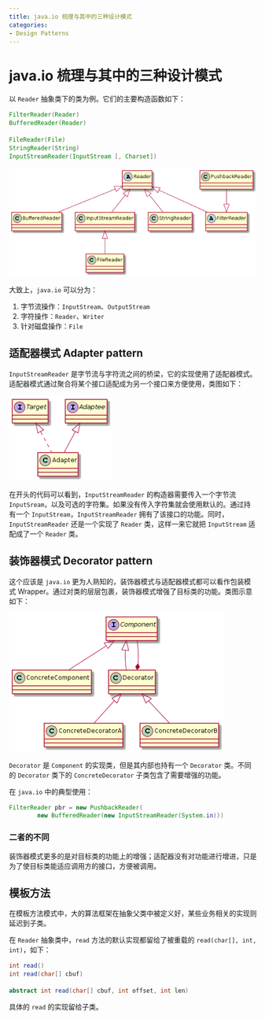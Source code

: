 ```yaml
---
title: java.io 梳理与其中的三种设计模式
categories:
- Design Patterns
---
```


# java.io 梳理与其中的三种设计模式

以 `Reader` 抽象类下的类为例。它们的主要构造函数如下：

```java
FilterReader(Reader)
BufferedReader(Reader)

FileReader(File)
StringReader(String)
InputStreamReader(InputStream [, Charset])
```

![Reader UML](/content/images/2019/ReaderUML.png)

大致上，`java.io` 可以分为：

1. 字节流操作：`InputStream`、`OutputStream`
2. 字符操作：`Reader`、`Writer`
3. 针对磁盘操作：`File`

## 适配器模式 Adapter pattern

`InputStreamReader` 是字节流与字符流之间的桥梁，它的实现使用了适配器模式。适配器模式通过聚合将某个接口适配成为另一个接口来方便使用，类图如下：

![InputStreamReader Adapter Pattern](/content/images/2019/InputStreamReaderAdapterPattern.png)

在开头的代码可以看到，`InputStreamReader` 的构造器需要传入一个字节流 `InputSream`，以及可选的字符集。如果没有传入字符集就会使用默认的。通过持有一个 `InputStream`，`InputStreamReader` 拥有了该接口的功能。同时，`InputStreamReader` 还是一个实现了 `Reader` 类，这样一来它就把 `InputStream` 适配成了一个 `Reader` 类。

## 装饰器模式 Decorator pattern

这个应该是 `java.io` 更为人熟知的，装饰器模式与适配器模式都可以看作包装模式 Wrapper。通过对类的层层包裹，装饰器模式增强了目标类的功能。类图示意如下：

![IO Decorator Pattern](/content/images/2019/IODecoratorPattern.png)

`Decorator` 是 `Component` 的实现类，但是其内部也持有一个 `Decorator` 类。不同的 `Decorator` 类下的 `ConcreteDecorator` 子类包含了需要增强的功能。

在 `java.io` 中的典型使用：

```java
FilterReader pbr = new PushbackReader(
        new BufferedReader(new InputStreamReader(System.in)))
```

### 二者的不同

装饰器模式更多的是对目标类的功能上的增强；适配器没有对功能进行增进，只是为了使目标类能适应调用方的接口，方便被调用。

## 模板方法

在模板方法模式中，大的算法框架在抽象父类中被定义好，某些业务相关的实现则延迟到子类。

在 `Reader` 抽象类中，`read` 方法的默认实现都留给了被重载的 `read(char[], int, int)`，如下：

```java
int read()
int read(char[] cbuf)

abstract int read(char[] cbuf, int offset, int len)
```

具体的 `read` 的实现留给子类。

